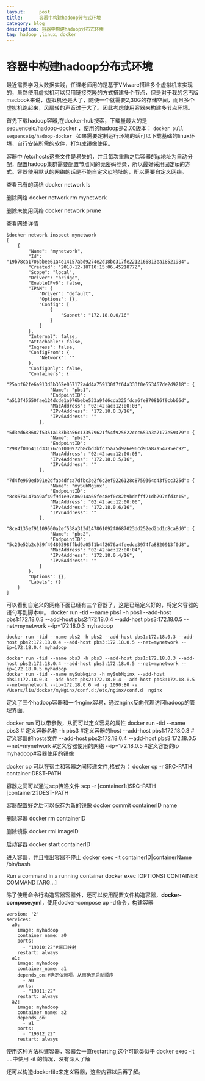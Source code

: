 ```yaml
---
layout:     post
title:      容器中构建hadoop分布式环境
category: blog
description: 容器中构建hadoop分布式环境
tag: hadoop ,linux，docker
---
```

# 容器中构建hadoop分布式环境

最近需要学习大数据实践，任课老师用的是基于VMware搭建多个虚拟机来实现的，虽然使用虚拟机可以只用链接克隆的方式搭建多个节点，但是对于我的乞丐版macbook来说，虚拟机还是大了，随便一个就需要2,30G的存储空间，而且多个虚拟机跑起来，风扇转的声音过于大了。因此考虑使用容器来构建多节点环境。

首先下载hadoop容器,在docker-hub搜索，下载量最大的是sequenceiq/hadoop-docker ，使用的hadoop是2.7.0版本：
`docker pull sequenceiq/hadoop-docker
`
如果需要定制运行环境的话可以下载基础的linux环境，自行安装所需的软件，打包成镜像使用。

容器中 /etc/hosts这些文件是易失的，并且每次重启之后容器的ip地址为自动分配，配置hadoop集群需要配置节点间的无密码登录，所以最好采用固定ip的方式。容器使用默认的网络的话是不能自定义ip地址的，所以需要自定义网络。

查看已有的网络
	docker network ls

删除网络
	docker network rm mynetwork
	

删除未使用网络
	docker network prune

查看网络详情
 
	$docker network inspect mynetwork
	[
	    {
	        "Name": "mynetwork",
	        "Id": "19b78ca1706bbee61a4e14157abd9274e2d18bc317fe2212166813ea18521984",
	        "Created": "2018-12-18T10:15:06.4521877Z",
	        "Scope": "local",
	        "Driver": "bridge",
	        "EnableIPv6": false,
	        "IPAM": {
	            "Driver": "default",
	            "Options": {},
	            "Config": [
	                {
	                    "Subnet": "172.18.0.0/16"
	                }
	            ]
	        },
	        "Internal": false,
	        "Attachable": false,
	        "Ingress": false,
	        "ConfigFrom": {
	            "Network": ""
	        },
	        "ConfigOnly": false,
	        "Containers": {
	            "25abf62fe6a913d3b362e057172a4d4a759130f7f64a333f0e553467de2d9218": {
	                "Name": "pbs1",
	                "EndpointID": "a513f45550fae124dcde1a976bebe533a9fd6cda325fdca6fe870816f9cbb66d",
	                "MacAddress": "02:42:ac:12:00:03",
	                "IPv4Address": "172.18.0.3/16",
	                "IPv6Address": ""
	            },
	            "5d3ed688687f5351a133b3a56c133579621f54f925622ccc659a3a7177e59479": {
	                "Name": "pbs3",
	                "EndpointID": "2982f006411d33176761000972b8cbd3bfc75a75d926e96cd93a87a54795ec92",
	                "MacAddress": "02:42:ac:12:00:05",
	                "IPv4Address": "172.18.0.5/16",
	                "IPv6Address": ""
	            },
	            "7d4fe969edb91e2dfab4dfca7dfbc3e2f6c2ef9226128c8759364d43f9cc325d": {
	                "Name": "mySubNginx",
	                "EndpointID": "8c867a147aa9af49f9d1e97e86914a65fec8ef0c82b9bdefff21db797dfd3e15",
	                "MacAddress": "02:42:ac:12:00:06",
	                "IPv4Address": "172.18.0.6/16",
	                "IPv6Address": ""
	            },
	            "8ce4135ef91109560a2ef538a313d147861092f8687023dd252ed2bd1d8ca8d0": {
	                "Name": "pbs2",
	                "EndpointID": "5c29e52b2c939f49480398ffbd9a05f1b4f2676a4feedce3974fa8820913f0d8",
	                "MacAddress": "02:42:ac:12:00:04",
	                "IPv4Address": "172.18.0.4/16",
	                "IPv6Address": ""
	            }
	        },
	        "Options": {},
	        "Labels": {}
	    }
	]

可以看到自定义的网络下面已经有三个容器了，这是已经定义好的，将定义容器的语句写到脚本中。
	docker run -tid --name pbs1 -h pbs1 --add-host pbs1:172.18.0.3 --add-host pbs2:172.18.0.4 --add-host pbs3:172.18.0.5 --net=mynetwork --ip=172.18.0.3 myhadoop
	
	docker run -tid --name pbs2 -h pbs2 --add-host pbs1:172.18.0.3 --add-host pbs2:172.18.0.4 --add-host pbs3:172.18.0.5 --net=mynetwork --ip=172.18.0.4 myhadoop
	
	docker run -tid --name pbs3 -h pbs3 --add-host pbs1:172.18.0.3 --add-host pbs2:172.18.0.4 --add-host pbs3:172.18.0.5 --net=mynetwork --ip=172.18.0.5 myhadoop
	docker run -tid --name mySubNginx -h mySubNginx --add-host pbs1:172.18.0.3 --add-host pbs2:172.18.0.4 --add-host pbs3:172.18.0.5 --net=mynetwork --ip=172.18.0.6 -d -p 1090:80 -v  /Users/liu/docker/myNginx/conf.d:/etc/nginx/conf.d  nginx

定义了三个hadoop容器和一个nginx容易，通过nginx反向代理访问hadoop的管理界面。

docker run 可以带参数，从而可以定义容易的属性
	docker run -tid 
	--name pbs3 # 定义容器名称
	-h pbs3 #定义容器的host
	--add-host pbs1:172.18.0.3  #定义容器的hosts文件
	--add-host pbs2:172.18.0.4 
	--add-host pbs3:172.18.0.5 
	--net=mynetwork #定义容器使用的网络
	--ip=172.18.0.5 #定义容器的ip
	myhadoop#容器使用的镜像

docker cp 可以在宿主和容器之间转递文件,格式为：
	docker cp -r SRC-PATH container:DEST-PATH

容器之间可以通过scp传递文件
	scp -r [container1:]SRC-PATH [container2:]DEST-PATH 

容器配置好之后可以保存为新的镜像
	docker commit containerID name

删除容器
	docker rm  containerID

删除镜像
	docker rmi  imageID

启动容器
	docker start containerID

进入容器，并且推出容器不停止
	docker exec -it containerID|containerName  /bin/bash 

Run a command in a running container
	docker exec [OPTIONS] CONTAINER COMMAND [ARG…]

除了使用命令行构造容器容器外，还可以使用配置文件构造容器，**docker-compose.yml**，使用docker-compose up -d命令，构建容器

	version: '2'
	services:
	  a0:
	    image: myhadoop
	    container_name: a0
	    ports:
	      - "19010:22"#端口映射
	    restart: always
	  a1:
	    image: myhadoop
	    container_name: a1
	    depends_on:#确定依赖项，从而确定启动顺序
	      - a0
	    ports:
	      - "19011:22"
	    restart: always
	  a2:
	    image: myhadoop
	    container_name: a2
	    depends_on:
	      - a1
	    ports:
	      - "19012:22"
	    restart: always

使用这种方法构建容器，容器会一直restarting,这个可能类似于  docker exec -it  ….中使用 -it 的情况，没有深入了解

还可以构造dockerfile来定义容器，这些内容以后再了解。

